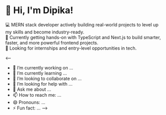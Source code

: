 # 👋 Hi, I'm Dipika!

💻 MERN stack developer actively building real-world projects to level up my skills and become industry-ready.  
📘 Currently getting hands-on with TypeScript and Next.js to build smarter, faster, and more powerful frontend projects.  
🚀 Looking for internships and entry-level opportunities in tech.


<--
- 🔭 I’m currently working on ...
- 🌱 I’m currently learning ...
- 👯 I’m looking to collaborate on ...
- 🤔 I’m looking for help with ...
- 💬 Ask me about ...
- 📫 How to reach me: ...
- 😄 Pronouns: ...
- ⚡ Fun fact: ...
-->
